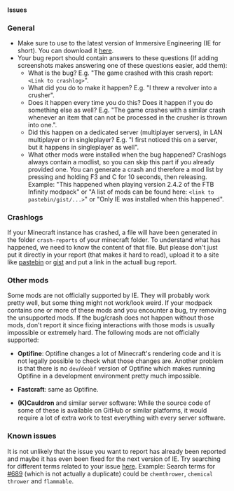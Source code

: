 #### Issues
### General
- Make sure to use to the latest version of Immersive Engineering (IE for short). You can download it [here](http://minecraft.curseforge.com/projects/immersive-engineering).
- Your bug report should contain answers to these questions (If adding screenshots makes answering one of these questions easier, add them):
  - What is the bug? E.g. "The game crashed with this crash report: `<Link to crashlog>`".
  - What did you do to make it happen? E.g. "I threw a revolver into a crusher".
  - Does it happen every time you do this? Does it happen if you do something else as well? E.g. "The game crashes with a similar crash whenever an item that can not be processed in the crusher is thrown into one.".
  - Did this happen on a dedicated server (multiplayer servers), in LAN multiplayer or in singleplayer? E.g. "I first noticed this on a server, but it happens in singleplayer as well".
  - What other mods were installed when the bug happened? Crashlogs always contain a modlist, so you can skip this part if you already provided one. You can generate a crash and therefore a mod list by pressing and holding F3 and C for 10 seconds, then releasing. Example: "This happened when playing version 2.4.2 of the FTB Infinity modpack" or "A list of mods can be found here: `<link to pastebin/gist/...>`" or "Only IE was installed when this happened".

### Crashlogs
If your Minecraft instance has crashed, a file will have been generated in the folder `crash-reports` of your minecraft folder. To understand what has happened, we need to know the content of that file. But please don't just put it directly in your report (that makes it hard to read), upload it to a site like [pastebin](http://pastebin.com) or [gist](http://gist.github.com) and put a link in the actuall bug report.

### Other mods
Some mods are not officially supported by IE. They will probably work pretty well, but some thing might not work/look weird. If your modpack contains one or more of these mods and you encounter a bug, try removing the unsupported mods. If the bug/crash does not happen without those mods, don't report it since fixing interactions with those mods is usually impossible or extremely hard. The following mods are not officially supported:

- **Optifine**: Optifine changes a lot of Minecraft's rendering code and it is not legally possible to check what those changes are. Another problem is that there is no `dev`/`deobf` version of Optifine which makes running Optifine in a development environment pretty much impossible.

- **Fastcraft**: same as Optifine.

- **(K)Cauldron** and similar server software: While the source code of some of these is available on GitHub or similar platforms, it would require a lot of extra work to test everything with every server software.

### Known issues
 It is not unlikely that the issue you want to report has already been reported and maybe it has even been fixed for the next version of IE. Try searching for different terms related to your issue [here](https://github.com/Blusunrize/ImmersiveEngineering/issues?utf8=%E2%9C%93&q=is%3Aissue+). Example: Search terms for [#689](https://github.com/BluSunrize/ImmersiveEngineering/issues/689) (which is not actually a duplicate) could be `chemthrower`, `chemical thrower` and `flammable`.